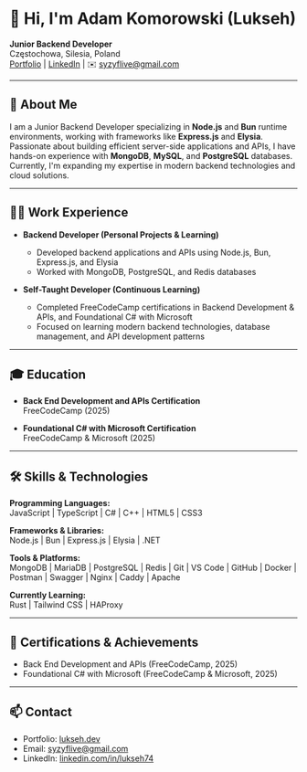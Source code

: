 # 👋 Hi, I'm Adam Komorowski (Lukseh)

**Junior Backend Developer**  
Częstochowa, Silesia, Poland  
[Portfolio](https://lukseh.dev) | [LinkedIn](https://linkedin.com/in/lukseh74) | ✉️ syzyflive@gmail.com

---

## 💼 About Me

I am a Junior Backend Developer specializing in **Node.js** and **Bun** runtime environments, working with frameworks like **Express.js** and **Elysia**. Passionate about building efficient server-side applications and APIs, I have hands-on experience with **MongoDB**, **MySQL**, and **PostgreSQL** databases. Currently, I'm expanding my expertise in modern backend technologies and cloud solutions.

---

## 🧑‍💻 Work Experience

- **Backend Developer (Personal Projects & Learning)**  
  - Developed backend applications and APIs using Node.js, Bun, Express.js, and Elysia
  - Worked with MongoDB, PostgreSQL, and Redis databases

- **Self-Taught Developer (Continuous Learning)**  
  - Completed FreeCodeCamp certifications in Backend Development & APIs, and Foundational C# with Microsoft
  - Focused on learning modern backend technologies, database management, and API development patterns

---

## 🎓 Education

- **Back End Development and APIs Certification**  
  FreeCodeCamp (2025)

- **Foundational C# with Microsoft Certification**  
  FreeCodeCamp & Microsoft (2025)

---

## 🛠️ Skills & Technologies

**Programming Languages:**  
JavaScript | TypeScript | C# | C++ | HTML5 | CSS3

**Frameworks & Libraries:**  
Node.js | Bun | Express.js | Elysia | .NET

**Tools & Platforms:**  
MongoDB | MariaDB | PostgreSQL | Redis | Git | VS Code | GitHub | Docker | Postman | Swagger | Nginx | Caddy | Apache

**Currently Learning:**  
Rust | Tailwind CSS | HAProxy

---

## 🏅 Certifications & Achievements

- Back End Development and APIs (FreeCodeCamp, 2025)
- Foundational C# with Microsoft (FreeCodeCamp & Microsoft, 2025)

---

## 📫 Contact

- Portfolio: [lukseh.dev](https://lukseh.dev)
- Email: syzyflive@gmail.com
- LinkedIn: [linkedin.com/in/lukseh74](https://linkedin.com/in/lukseh74)
